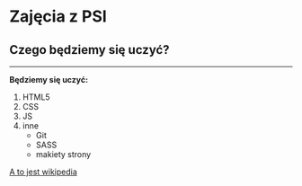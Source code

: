 # Zajęcia z PSI
## Czego będziemy się uczyć?

***
**Będziemy się uczyć:**
1. HTML5
1. CSS
1. JS
1. inne
    - Git
    - SASS
    - makiety strony

[A to jest wikipedia](https://pl.wikipedia.org/wiki/Wikipedia:Strona_g%C5%82%C3%B3wna)
